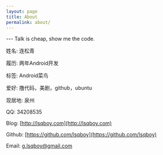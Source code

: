 ```yaml
---
layout: page
title: About
permalink: about/
---
```


--- Talk is cheap, show me the code.

姓名: 连松青

履历: 两年Android开发

标签: Android菜鸟

爱好: 撸代码，美剧，github，ubuntu

现居地: 泉州

QQ: 34208535

Blog: [http://lsqboy.com](http://lsqboy.com)

Github: [https://github.com/lsqboy](https://github.com/lsqboy)

Email: g.lsqboy@gmail.com
